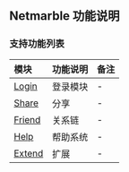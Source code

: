 ## Netmarble 功能说明
### 支持功能列表
| 模块 | 功能说明 | 备注 |
| :-- | :------- | :--- |
| [Login](login.md) | 登录模块 | - |
| [Share](share.md) | 分享 | - |
| [Friend](friend.md) | 关系链 | - |
| [Help](help.md) | 帮助系统 | - |
| [Extend](extend.md) | 扩展 | - |
